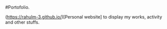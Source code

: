 #Portofolio.

(https://rahulm-3.github.io/)[Personal website] to display my works, activity and other stuffs.